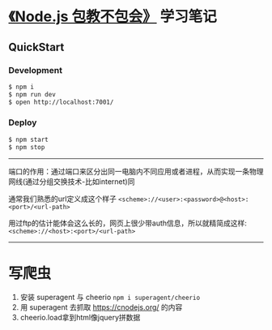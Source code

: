 # [《Node.js 包教不包会》](https://github.com/alsotang/node-lessons) 学习笔记
## QuickStart

### Development

```bash
$ npm i
$ npm run dev
$ open http://localhost:7001/
```

### Deploy

```bash
$ npm start
$ npm stop
```


***

端口的作用：通过端口来区分出同一电脑内不同应用或者进程，从而实现一条物理网线(通过分组交换技术-比如internet)同

通常我们熟悉的url定义成这个样子
`<scheme>://<user>:<password>@<host>:<port>/<url-path>`

用过ftp的估计能体会这么长的，网页上很少带auth信息，所以就精简成这样:
`<scheme>://<host>:<port>/<url-path>`


***

写爬虫
==

1. 安装  superagent 与 cheerio  `npm i superagent/cheerio  `
1. 用 superagent 去抓取 https://cnodejs.org/ 的内容
1. cheerio.load拿到html像jquery拼数据









